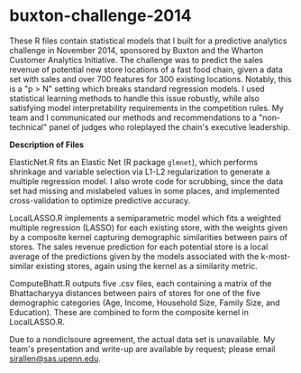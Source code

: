 # buxton-challenge-2014

These R files contain statistical models that I built for a predictive analytics challenge in November 2014, sponsored by Buxton and the Wharton Customer Analytics Initiative. The challenge was to predict the sales revenue of potential new store locations of a fast food chain, given a data set with sales and over 700 features for 300 existing locations. Notably, this is a "p > N" setting which breaks standard regression models. I used statistical learning methods to handle this issue robustly, while also satisfying model interpretability requirements in the competition rules. My team and I communicated our methods and recommendations to a "non-technical" panel of judges who roleplayed the chain's executive leadership.

**Description of Files**

ElasticNet.R fits an Elastic Net (R package `glmnet`), which performs shrinkage and variable selection via L1-L2 regularization to generate a multiple regression model. I also wrote code for scrubbing, since the data set had missing and mislabeled values in some places, and implemented cross-validation to optimize predictive accuracy.

LocalLASSO.R implements a semiparametric model which fits a weighted multiple regression (LASSO) for each existing store, with the weights given by a composite kernel capturing demographic similarities between pairs of stores. The sales revenue prediction for each potential store is a local average of the predictions given by the models associated with the k-most-similar existing stores, again using the kernel as a similarity metric.

ComputeBhatt.R outputs five .csv files, each containing a matrix of the Bhattacharyya distances between pairs of stores for one of the five demographic categories (Age, Income, Household Size, Family Size, and Education). These are combined to form the composite kernel in LocalLASSO.R.

Due to a nondiclsoure agreement, the actual data set is unavailable. My team's presentation and write-up are available by request; please email sirallen@sas.upenn.edu.
